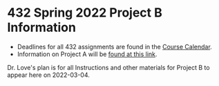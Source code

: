 # 432 Spring 2022 Project B Information

- Deadlines for all 432 assignments are found in the [Course Calendar](https://thomaselove.github.io/432/calendar.html).
- Information on Project A will be [found at this link](https://github.com/THOMASELOVE/432-2022/tree/main/projectA).

Dr. Love's plan is for all Instructions and other materials for Project B to appear here on 2022-03-04.
